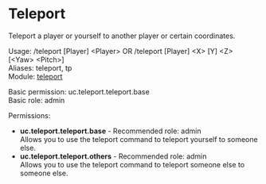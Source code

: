 Teleport
====
Teleport a player or yourself to another player or certain coordinates.

Usage: /teleport \[Player\] \<Player\> OR /teleport \[Player\] \<X\> \[Y\] \<Z\> \[\<Yaw\> \<Pitch\>\]<br>
Aliases: teleport, tp<br>
Module: [teleport](../modules/teleport.md)<br>

Basic permission: uc.teleport.teleport.base<br>
Basic role: admin<br>

Permissions: <br>
* **uc.teleport.teleport.base** - Recommended role: admin<br>Allows you to use the teleport command to teleport yourself to someone else.
* **uc.teleport.teleport.others** - Recommended role: admin<br>Allows you to use the teleport command to teleport someone else to someone else.
